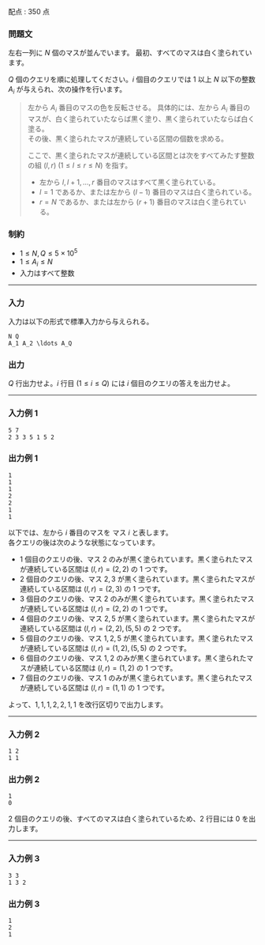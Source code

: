 配点 : $350$ 点

### 問題文

左右一列に $N$ 個のマスが並んでいます。 最初、すべてのマスは白く塗られています。

$Q$ 個のクエリを順に処理してください。$i$ 個目のクエリでは $1$ 以上 $N$ 以下の整数 $A_i$ が与えられ、次の操作を行います。

> 左から $A_i$ 番目のマスの色を反転させる。 具体的には、左から $A_i$ 番目のマスが、白く塗られていたならば黒く塗り、黒く塗られていたならば白く塗る。  
>  その後、黒く塗られたマスが連続している区間の個数を求める。
> 
> ここで、黒く塗られたマスが連続している区間とは次をすべてみたす整数の組 $(l,r)$ $(1\leq l\leq r\leq N)$ を指す。
> 
>   * 左から $l, l+1, \ldots, r$ 番目のマスはすべて黒く塗られている。
>   * $l=1$ であるか、または左から $(l-1)$ 番目のマスは白く塗られている。
>   * $r=N$ であるか、または左から $(r+1)$ 番目のマスは白く塗られている。
> 


### 制約

  * $1\leq N,Q\leq 5\times 10^5$
  * $1\leq A_i\leq N$
  * 入力はすべて整数



* * *

### 入力

入力は以下の形式で標準入力から与えられる。
    
    
    N Q
    A_1 A_2 \ldots A_Q

### 出力

$Q$ 行出力せよ。$i$ 行目 $(1\leq i\leq Q)$ には $i$ 個目のクエリの答えを出力せよ。

* * *

### 入力例 1
    
    
    5 7
    2 3 3 5 1 5 2

### 出力例 1
    
    
    1
    1
    1
    2
    2
    1
    1

以下では、左から $i$ 番目のマスを マス $i$ と表します。  
各クエリの後は次のような状態になっています。

  * $1$ 個目のクエリの後、マス $2$ のみが黒く塗られています。黒く塗られたマスが連続している区間は $(l,r)=(2,2)$ の $1$ つです。
  * $2$ 個目のクエリの後、マス $2,3$ が黒く塗られています。黒く塗られたマスが連続している区間は $(l,r)=(2,3)$ の $1$ つです。
  * $3$ 個目のクエリの後、マス $2$ のみが黒く塗られています。黒く塗られたマスが連続している区間は $(l,r)=(2,2)$ の $1$ つです。
  * $4$ 個目のクエリの後、マス $2,5$ が黒く塗られています。黒く塗られたマスが連続している区間は $(l,r)=(2,2), (5,5)$ の $2$ つです。
  * $5$ 個目のクエリの後、マス $1,2,5$ が黒く塗られています。黒く塗られたマスが連続している区間は $(l,r)=(1,2), (5,5)$ の $2$ つです。
  * $6$ 個目のクエリの後、マス $1,2$ のみが黒く塗られています。黒く塗られたマスが連続している区間は $(l,r)=(1,2)$ の $1$ つです。
  * $7$ 個目のクエリの後、マス $1$ のみが黒く塗られています。黒く塗られたマスが連続している区間は $(l,r)=(1,1)$ の $1$ つです。



よって、$1,1,1,2,2,1,1$ を改行区切りで出力します。

* * *

### 入力例 2
    
    
    1 2
    1 1

### 出力例 2
    
    
    1
    0

$2$ 個目のクエリの後、すべてのマスは白く塗られているため、$2$ 行目には $0$ を出力します。

* * *

### 入力例 3
    
    
    3 3
    1 3 2

### 出力例 3
    
    
    1
    2
    1